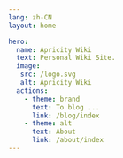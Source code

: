 ```yaml
---
lang: zh-CN  
layout: home

hero:
  name: Apricity Wiki
  text: Personal Wiki Site.
  image:
   src: /logo.svg
   alt: Apricity Wiki
  actions:
    - theme: brand
      text: To blog ...
      link: /blog/index
    - theme: alt
      text: About
      link: /about/index
---
```

